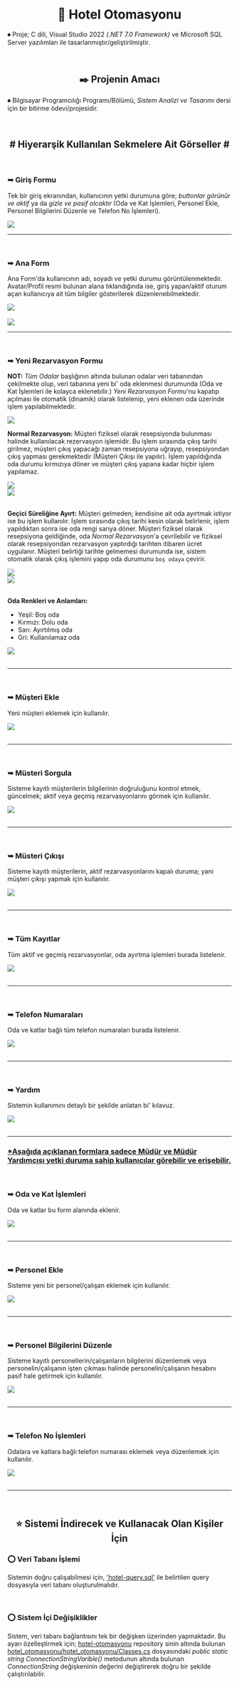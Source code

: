 <h1 align="center"> 🏢 Hotel Otomasyonu </h1>
<p> ⏺ Proje; C dili, Visual Studio 2022 <i>(.NET 7.0 Framework)</i> ve Microsoft SQL Server yazılımları ile tasarlanmıştır/geliştirilmiştir.</p><br>

<h2 align="center"> ✒️ Projenin Amacı </h2>
<p> ⏺ Bilgisayar Programcılığı Programı/Bölümü, <i>Sistem Analizi ve Tasarımı</i> dersi için bir bitirme ödevi/projesidir.</p><br>

<h2 align="center"> # Hiyerarşik Kullanılan Sekmelere Ait Görseller # </h2>

<!-- Görseller/Images -->

<br>
<h3>➥ Giriş Formu </h3>

<p>Tek bir giriş ekranından, kullanıcının yetki durumuna göre; <i>buttonlar görünür ve aktif</i> ya da <i>gizle ve pasif olcaktır</i> (Oda ve Kat İşlemleri, Personel Ekle, Personel Bilgilerini Düzenle ve Telefon No İşlemleri).</p>

<img src="https://github.com/ugurkilavun/hotel-otomasyonu/blob/main/ilgili-resimler/1-giris-form.png"><br>

<!-- -_- -->
<hr><br>

<h3>➥ Ana Form </h3>

<p>
 Ana Form'da kullanıcının adı, soyadı ve yetki durumu görüntülenmektedir. Avatar/Profil resmi bulunan alana tıklandığında ise, giriş yapan/aktif oturum açan kullanıcıya ait tüm bilgiler gösterilerek düzenlenebilmektedir.</p>

<img src="https://github.com/ugurkilavun/hotel-otomasyonu/blob/main/ilgili-resimler/2.1-ana-form.png"><br><br>
<img src="https://github.com/ugurkilavun/hotel-otomasyonu/blob/main/ilgili-resimler/2.2-bilgilerini-duzenle-form.png"><br>

<!-- *_- -->
<hr><br>

<h3>➥ Yeni Rezarvasyon Formu </h3>

<p><b>NOT:</b> <i>Tüm Odalar</i> başlığının altında bulunan odalar veri tabanından çekilmekte olup, veri tabanına yeni bi' oda eklenmesi durumunda (Oda ve Kat İşlemleri ile kolayca eklenebilir.) <i>Yeni Rezarvasyon Formu</i>'nu kapatıp açılması ile otomatik (dinamik) olarak listelenip, yeni eklenen oda üzerinde işlem yapılabilmektedir.</p>


<img src="https://github.com/ugurkilavun/hotel-otomasyonu/blob/main/ilgili-resimler/3.1.0-yeni-rezarvasyon-form.png"><br>

<p><b>Normal Rezarvasyon:</b> Müşteri fiziksel olarak resepsiyonda bulunması halinde kullanılacak rezervasyon işlemidir. Bu işlem sırasında çıkış tarihi girilmez, müşteri çıkış yapacağı zaman resepsiyona uğrayıp, resepsiyondan çıkış yapması gerekmektedir (Müşteri Çıkışı ile yapılır). İşlem yapıldığında oda durumu kırmızıya döner ve müşteri çıkış yapana kadar hiçbir işlem yapılamaz.</p>

<img src="https://github.com/ugurkilavun/hotel-otomasyonu/blob/main/ilgili-resimler/3.1.1-yeni-rezarvasyon_normal-rezarvasyon-form.png"><br>
<img src="https://github.com/ugurkilavun/hotel-otomasyonu/blob/main/ilgili-resimler/3.1.2-yeni-rezarvasyon_normal-rezarvasyon_onay-form.png"><br><br>

<p><b>Geçici Süreliğine Ayırt:</b> Müşteri gelmeden; kendisine ait oda ayırtmak istiyor ise bu işlem kullanılır. İşlem sırasında çıkış tarihi kesin olarak belirlenir, işlem yapıldıktan sonra ise oda rengi sarıya döner. Müşteri fiziksel olarak resepsiyona geldiğinde, oda <i>Normal Rezarvasyon</i>'a çevrilebilir ve fiziksel olarak resepsiyondan rezarvasyon yaptırdığı tarihten itibaren ücret uygulanır. Müşteri belirtiği tarihte gelmemesi durumunda ise, sistem otomatik olarak çıkış işlemini yapıp oda durumunu <code>boş odaya</code> çevirir.</p>

<img src="https://github.com/ugurkilavun/hotel-otomasyonu/blob/main/ilgili-resimler/3.2.1-yeni-rezarvasyon_gecici-sureligine-ayirt-form.png"><br>
<img src="https://github.com/ugurkilavun/hotel-otomasyonu/blob/main/ilgili-resimler/3.2.2-yeni-rezarvasyon_gecici-sureligine-ayirt_onay-form.png"><br><br>

<p><b>Oda Renkleri ve Anlamları:</b>
 <ul>
  <li>Yeşil: Boş oda</li>
  <li>Kırmızı: Dolu oda</li>
  <li>Sarı: Ayırtılmış oda</li>
  <li>Gri: Kullanılamaz oda</li>
 </ul>
</p>
<img src="https://github.com/ugurkilavun/hotel-otomasyonu/blob/main/ilgili-resimler/3.3.0-yeni-rezarvasyon_oda-renkleri-form.png"><br><br>

<!-- *_* -->
<hr><br>

<h3>➥ Müşteri Ekle </h3>

<p>Yeni müşteri eklemek için kullanılır.</p>

<img src="https://github.com/ugurkilavun/hotel-otomasyonu/blob/main/ilgili-resimler/4-musteri-ekle-form.png"><br><br>

<!-- -_* -->
<hr><br>

<h3>➥ Müsteri Sorgula </h3>

<p>Sisteme kayıtlı müşterilerin bilgilerinin doğruluğunu kontrol etmek, güncelmek; aktif veya geçmiş rezarvasyonlarını görmek için kullanılır.</p>

<img src="https://github.com/ugurkilavun/hotel-otomasyonu/blob/main/ilgili-resimler/5-musteri-sorgula-form.png"><br><br>

<!-- -_- -->
<hr><br>

<h3>➥ Müsteri Çıkışı </h3>

<p>Sisteme kayıtlı müşterilerin, aktif rezarvasyonlarını kapalı duruma; yani müşteri çıkışı yapmak için kullanılır.</p>

<img src="https://github.com/ugurkilavun/hotel-otomasyonu/blob/main/ilgili-resimler/6-musteri-cikisi-form.png"><br><br>

<!-- ?_- -->
<hr><br>

<h3>➥ Tüm Kayıtlar </h3>

<p>Tüm aktif ve geçmiş rezarvasyonlar, oda ayırtma işlemleri burada listelenir.</p>

<img src="https://github.com/ugurkilavun/hotel-otomasyonu/blob/main/ilgili-resimler/7-tum-rezarvasyonlar-form.png"><br><br>


<!-- ?_? -->
<hr><br>

<h3>➥ Telefon Numaraları </h3>

<p>Oda ve katlar bağlı tüm telefon numaraları burada listelenir.</p>

<img src="https://github.com/ugurkilavun/hotel-otomasyonu/blob/main/ilgili-resimler/8-telefon-numaralari-form.png"><br><br>

<!-- ?,? -->
<hr><br>

<h3>➥ Yardım </h3>

<p>Sistemin kullanımını detaylı bir şekilde anlatan bi' kılavuz.</p>

<img src="https://github.com/ugurkilavun/hotel-otomasyonu/blob/main/ilgili-resimler/9-yardim-form.png"><br><br>


<!-- ? -->
<hr>
<h3> <u>*Aşağıda açıklanan formlara sadece Müdür ve Müdür Yardımcısı yetki duruma sahip kullanıcılar görebilir ve erişebilir.</u> </h3>
<br>

<h3>➥ Oda ve Kat İşlemleri </h3>

<p>Oda ve katlar bu form alanında eklenir.</p>

<img src="https://github.com/ugurkilavun/hotel-otomasyonu/blob/main/ilgili-resimler/10-oda-ve-kat-islemleri-form.png"><br><br>

<!-- ** -->
<hr><br>

<h3>➥ Personel Ekle </h3>

<p>Sisteme yeni bir personel/çalışan eklemek için kullanılır.</p>

<img src="https://github.com/ugurkilavun/hotel-otomasyonu/blob/main/ilgili-resimler/11-personel-ekle-form.png"><br><br>

<!-- ** -->
<hr><br>

<h3>➥ Personel Bilgilerini Düzenle </h3>

<p>Sisteme kayıtlı personellerin/çalışanların bilgilerini düzenlemek veya personelin/çalışanın işten çıkması halinde personelin/çalışanın hesabını pasif hale getirmek için kullanılır.</p>

<img src="https://github.com/ugurkilavun/hotel-otomasyonu/blob/main/ilgili-resimler/12-personel-duzenle-form.png"><br><br>

<!-- ** -->
<hr><br>

<h3>➥ Telefon No İşlemleri </h3>

<p>Odalara ve katlara bağlı telefon numarası eklemek veya düzenlemek için kullanılır.</p>

<img src="https://github.com/ugurkilavun/hotel-otomasyonu/blob/main/ilgili-resimler/13-telefon-no-islemleri-form.png"><br><br>

<hr><br>

<h2 align="center"> ⭐ Sistemi İndirecek ve Kullanacak Olan Kişiler İçin </h2>
<h3> ⭕ Veri Tabanı İşlemi</h3>
<p>Sistemin doğru çalışabilmesi için, <a href="https://github.com/ugurkilavun/hotel-otomasyonu/blob/main/hotel-query.sql">'hotel-query.sql'</a> ile belirtilen query dosyasıyla veri tabanı oluşturulmalıdır.</p><br>

<h3> ⭕ Sistem İçi Değişiklikler</h3>
<p>Sistem, veri tabanı bağlantısını tek bir değişken üzerinden yapmaktadır. Bu ayarı özelleştirmek için; <a href="https://github.com/ugurkilavun/hotel-otomasyonu/tree/main">hotel-otomasyonu</a> repository sinin altında bulunan <a href="https://github.com/ugurkilavun/hotel-otomasyonu/blob/main/hotel_otomasyonu/hotel_otomasyonu/Classes.cs">hotel_otomasyonu/hotel_otomasyonu/Classes.cs</a> dosyasındaki <i>public static string ConnectionStringVarible()</i> metodunun altında bulunan <i>ConnectionString</i> değişkeninin değerini değiştirerek doğru bir şekilde çalıştırılabilir.</p><br>
